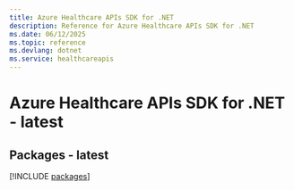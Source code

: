 ```yaml
---
title: Azure Healthcare APIs SDK for .NET
description: Reference for Azure Healthcare APIs SDK for .NET
ms.date: 06/12/2025
ms.topic: reference
ms.devlang: dotnet
ms.service: healthcareapis
---
```

# Azure Healthcare APIs SDK for .NET - latest
## Packages - latest
[!INCLUDE [packages](healthcare-apis-index.md)]